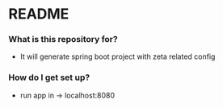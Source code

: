 # README #

### What is this repository for? ###
* It will generate spring boot project with zeta related config

### How do I get set up? ###
* run app in -> localhost:8080
